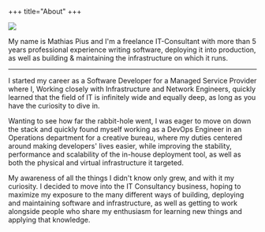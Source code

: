 +++
title="About"
+++

<img src="/mathias-circle.png" style="max-width: 380px;" />

My name is Mathias Pius and I'm a freelance IT-Consultant with more than 5 years professional experience writing software, deploying it into production, as well as building & maintaining the infrastructure on which it runs.

--- 

I started my career as a Software Developer for a Managed Service Provider where I, Working closely with Infrastructure and Network Engineers, quickly learned that the field of IT is infinitely wide and equally deep, as long as you have the curiosity to dive in.

Wanting to see how far the rabbit-hole went, I was eager to move on down the stack and quickly found myself working as a DevOps Engineer in an Operations department for a creative bureau, where my duties centered around making developers' lives easier, while improving the stability, performance and scalability of the in-house deployment tool, as well as both the physical and virtual infrastructure it targeted.

My awareness of all the things I didn't know only grew, and with it my curiosity. I decided to move into the IT Consultancy business, hoping to maximize my exposure to the many different ways of building, deploying and maintaining software and infrastructure, as well as getting to work alongside people who share my enthusiasm for learning new things and applying that knowledge.